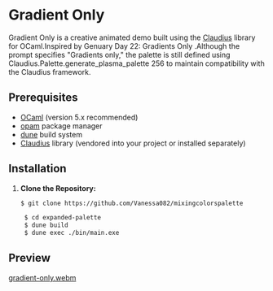 # Gradient Only

Gradient Only is a creative animated demo built using the [Claudius](https://github.com/claudiusFX/Claudius) library for OCaml.Inspired by Genuary Day 22: Gradients Only .Although the prompt specifies "Gradients only," the palette is still defined using Claudius.Palette.generate_plasma_palette 256 to maintain compatibility with the Claudius framework.

## Prerequisites

- [OCaml](https://ocaml.org/) (version 5.x recommended)
- [opam](https://opam.ocaml.org/) package manager
- [dune](https://dune.build/) build system
- [Claudius](https://github.com/claudiusFX/Claudius) library (vendored into your project or installed separately)
  
## Installation

1. **Clone the Repository:**

   ```bash
   $ git clone https://github.com/Vanessa082/mixingcolorspalette
   
    $ cd expanded-palette
    $ dune build
    $ dune exec ./bin/main.exe
   ```

## Preview

[gradient-only.webm](https://github.com/user-attachments/assets/482517ce-89f2-45a9-a530-7e7d3a66aa60)
